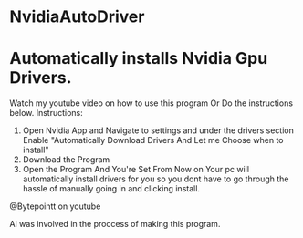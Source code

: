 # NvidiaAutoDriver
# Automatically installs Nvidia Gpu Drivers.
Watch my youtube video on how to use this program Or Do the instructions below.
Instructions:
1. Open Nvidia App and Navigate to settings and under the drivers section Enable "Automatically Download Drivers And Let me Choose when to install"
2. Download the Program
3. Open the Program And You're Set
From Now on Your pc will automatically install drivers for you so you dont have to go through the hassle of manually going in and clicking install.

@Bytepointt on youtube



Ai was involved in the proccess of making this program.


